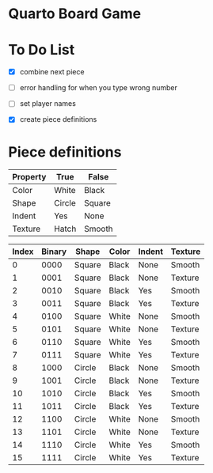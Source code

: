 
# Quarto Board Game

# To Do List
- [x] combine next piece
- [ ] error handling for when you type wrong number
- [ ] set player names
- [x] create piece definitions


# Piece definitions

|Property | True | False |
|------|-------|------|
|Color | White | Black|
|Shape | Circle | Square|
|Indent | Yes | None|
|Texture | Hatch | Smooth|

| Index | Binary | Shape | Color | Indent | Texture |
|----|------|--------|-------|------|--------|
| 0  | 0000 | Square | Black | None | Smooth |
| 1  | 0001 | Square | Black | None | Texture |
| 2  | 0010 | Square | Black | Yes | Smooth |
| 3  | 0011 | Square | Black | Yes | Texture |
| 4  | 0100 | Square | White |  None | Smooth |
| 5  | 0101 | Square | White |  None | Texture |
| 6  | 0110 | Square | White |  Yes | Smooth |
| 7  | 0111 | Square | White |  Yes | Texture |
| 8  | 1000 | Circle | Black | None | Smooth |
| 9  | 1001 | Circle | Black | None | Texture |
| 10 | 1010 | Circle | Black | Yes | Smooth |
| 11 | 1011 | Circle | Black | Yes | Texture |
| 12 | 1100 | Circle | White |  None | Smooth |
| 13 | 1101 | Circle | White |  None | Texture |
| 14 | 1110 | Circle | White |  Yes | Smooth |
| 15 | 1111 | Circle | White |  Yes | Texture |

